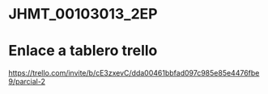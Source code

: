 # JHMT_00103013_2EP
# Enlace a tablero trello

https://trello.com/invite/b/cE3zxevC/dda00461bbfad097c985e85e4476fbe9/parcial-2
